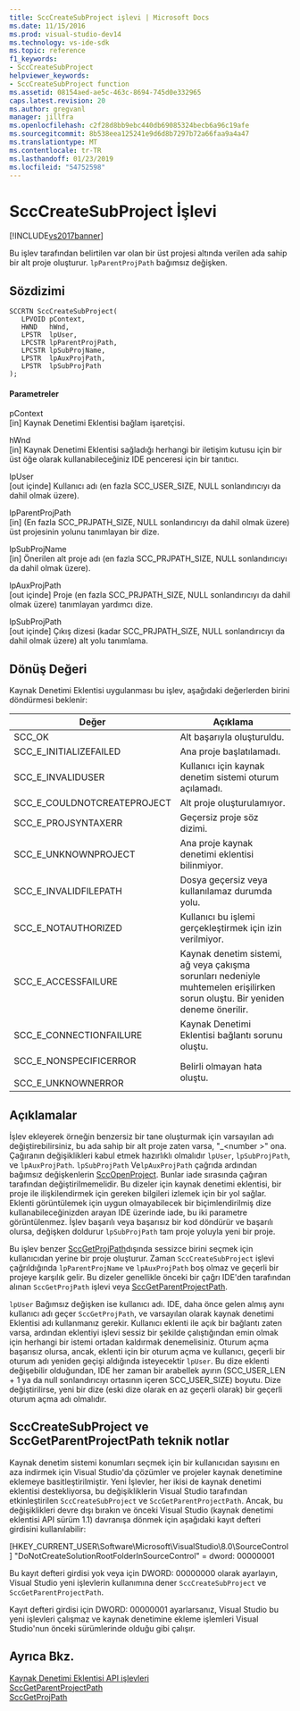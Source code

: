 ```yaml
---
title: SccCreateSubProject işlevi | Microsoft Docs
ms.date: 11/15/2016
ms.prod: visual-studio-dev14
ms.technology: vs-ide-sdk
ms.topic: reference
f1_keywords:
- SccCreateSubProject
helpviewer_keywords:
- SccCreateSubProject function
ms.assetid: 08154aed-ae5c-463c-8694-745d0e332965
caps.latest.revision: 20
ms.author: gregvanl
manager: jillfra
ms.openlocfilehash: c2f28d8bb9ebc440db69085324becb6a96c19afe
ms.sourcegitcommit: 8b538eea125241e9d6d8b7297b72a66faa9a4a47
ms.translationtype: MT
ms.contentlocale: tr-TR
ms.lasthandoff: 01/23/2019
ms.locfileid: "54752598"
---
```

# <a name="scccreatesubproject-function"></a>SccCreateSubProject İşlevi
[!INCLUDE[vs2017banner](../includes/vs2017banner.md)]

Bu işlev tarafından belirtilen var olan bir üst projesi altında verilen ada sahip bir alt proje oluşturur. `lpParentProjPath` bağımsız değişken.  
  
## <a name="syntax"></a>Sözdizimi  
  
```cpp#  
SCCRTN SccCreateSubProject(  
   LPVOID pContext,  
   HWND   hWnd,  
   LPSTR  lpUser,  
   LPCSTR lpParentProjPath,  
   LPCSTR lpSubProjName,  
   LPSTR  lpAuxProjPath,  
   LPSTR  lpSubProjPath  
);  
```  
  
#### <a name="parameters"></a>Parametreler  
 pContext  
 [in] Kaynak Denetimi Eklentisi bağlam işaretçisi.  
  
 hWnd  
 [in] Kaynak Denetimi Eklentisi sağladığı herhangi bir iletişim kutusu için bir üst öğe olarak kullanabileceğiniz IDE penceresi için bir tanıtıcı.  
  
 lpUser  
 [out içinde] Kullanıcı adı (en fazla SCC_USER_SIZE, NULL sonlandırıcıyı da dahil olmak üzere).  
  
 lpParentProjPath  
 [in] (En fazla SCC_PRJPATH_SIZE, NULL sonlandırıcıyı da dahil olmak üzere) üst projesinin yolunu tanımlayan bir dize.  
  
 lpSubProjName  
 [in] Önerilen alt proje adı (en fazla SCC_PRJPATH_SIZE, NULL sonlandırıcıyı da dahil olmak üzere).  
  
 lpAuxProjPath  
 [out içinde] Proje (en fazla SCC_PRJPATH_SIZE, NULL sonlandırıcıyı da dahil olmak üzere) tanımlayan yardımcı dize.  
  
 lpSubProjPath  
 [out içinde] Çıkış dizesi (kadar SCC_PRJPATH_SIZE, NULL sonlandırıcıyı da dahil olmak üzere) alt yolu tanımlama.  
  
## <a name="return-value"></a>Dönüş Değeri  
 Kaynak Denetimi Eklentisi uygulanması bu işlev, aşağıdaki değerlerden birini döndürmesi beklenir:  
  
|Değer|Açıklama|  
|-----------|-----------------|  
|SCC_OK|Alt başarıyla oluşturuldu.|  
|SCC_E_INITIALIZEFAILED|Ana proje başlatılamadı.|  
|SCC_E_INVALIDUSER|Kullanıcı için kaynak denetim sistemi oturum açılamadı.|  
|SCC_E_COULDNOTCREATEPROJECT|Alt proje oluşturulamıyor.|  
|SCC_E_PROJSYNTAXERR|Geçersiz proje söz dizimi.|  
|SCC_E_UNKNOWNPROJECT|Ana proje kaynak denetimi eklentisi bilinmiyor.|  
|SCC_E_INVALIDFILEPATH|Dosya geçersiz veya kullanılamaz durumda yolu.|  
|SCC_E_NOTAUTHORIZED|Kullanıcı bu işlemi gerçekleştirmek için izin verilmiyor.|  
|SCC_E_ACCESSFAILURE|Kaynak denetim sistemi, ağ veya çakışma sorunları nedeniyle muhtemelen erişilirken sorun oluştu. Bir yeniden deneme önerilir.|  
|SCC_E_CONNECTIONFAILURE|Kaynak Denetimi Eklentisi bağlantı sorunu oluştu.|  
|SCC_E_NONSPECIFICERROR<br /><br /> SCC_E_UNKNOWNERROR|Belirli olmayan hata oluştu.|  
  
## <a name="remarks"></a>Açıklamalar  
 İşlev ekleyerek örneğin benzersiz bir tane oluşturmak için varsayılan adı değiştirebilirsiniz, bu ada sahip bir alt proje zaten varsa, "_\<number >" ona. Çağıranın değişiklikleri kabul etmek hazırlıklı olmalıdır `lpUser`, `lpSubProjPath`, ve `lpAuxProjPath`. `lpSubProjPath` Ve`lpAuxProjPath` çağrıda ardından bağımsız değişkenlerin [SccOpenProject](../extensibility/sccopenproject-function.md). Bunlar iade sırasında çağıran tarafından değiştirilmemelidir. Bu dizeler için kaynak denetimi eklentisi, bir proje ile ilişkilendirmek için gereken bilgileri izlemek için bir yol sağlar. Eklenti görüntülemek için uygun olmayabilecek bir biçimlendirilmiş dize kullanabileceğinizden arayan IDE üzerinde iade, bu iki parametre görüntülenmez. İşlev başarılı veya başarısız bir kod döndürür ve başarılı olursa, değişken doldurur `lpSubProjPath` tam proje yoluyla yeni bir proje.  
  
 Bu işlev benzer [SccGetProjPath](../extensibility/sccgetprojpath-function.md)dışında sessizce birini seçmek için kullanıcıdan yerine bir proje oluşturur. Zaman `SccCreateSubProject` işlevi çağrıldığında `lpParentProjName` ve `lpAuxProjPath` boş olmaz ve geçerli bir projeye karşılık gelir. Bu dizeler genellikle önceki bir çağrı IDE'den tarafından alınan `SccGetProjPath` işlevi veya [SccGetParentProjectPath](../extensibility/sccgetparentprojectpath-function.md).  
  
 `lpUser` Bağımsız değişken ise kullanıcı adı. IDE, daha önce gelen almış aynı kullanıcı adı geçer `SccGetProjPath`, ve varsayılan olarak kaynak denetimi Eklentisi adı kullanmanız gerekir. Kullanıcı eklenti ile açık bir bağlantı zaten varsa, ardından eklentiyi işlevi sessiz bir şekilde çalıştığından emin olmak için herhangi bir istemi ortadan kaldırmak denemelisiniz. Oturum açma başarısız olursa, ancak, eklenti için bir oturum açma ve kullanıcı, geçerli bir oturum adı yeniden geçişi aldığında isteyecektir `lpUser`. Bu dize eklenti değişebilir olduğundan, IDE her zaman bir arabellek ayırın (SCC_USER_LEN + 1 ya da null sonlandırıcıyı ortasının içeren SCC_USER_SIZE) boyutu. Dize değiştirilirse, yeni bir dize (eski dize olarak en az geçerli olarak) bir geçerli oturum açma adı olmalıdır.  
  
## <a name="technical-notes-for-scccreatesubproject-and-sccgetparentprojectpath"></a>SccCreateSubProject ve SccGetParentProjectPath teknik notlar  
 Kaynak denetim sistemi konumları seçmek için bir kullanıcıdan sayısını en aza indirmek için Visual Studio'da çözümler ve projeler kaynak denetimine eklemeye basitleştirilmiştir. Yeni İşlevler, her ikisi de kaynak denetimi eklentisi destekliyorsa, bu değişikliklerin Visual Studio tarafından etkinleştirilen `SccCreateSubProject` ve `SccGetParentProjectPath`. Ancak, bu değişiklikleri devre dışı bırakın ve önceki Visual Studio (kaynak denetimi eklentisi API sürüm 1.1) davranışa dönmek için aşağıdaki kayıt defteri girdisini kullanılabilir:  
  
 [HKEY_CURRENT_USER\Software\Microsoft\VisualStudio\8.0\SourceControl] "DoNotCreateSolutionRootFolderInSourceControl" = dword: 00000001  
  
 Bu kayıt defteri girdisi yok veya için DWORD: 00000000 olarak ayarlayın, Visual Studio yeni işlevlerin kullanımına dener `SccCreateSubProject` ve `SccGetParentProjectPath`.  
  
 Kayıt defteri girdisi için DWORD: 00000001 ayarlarsanız, Visual Studio bu yeni işlevleri çalışmaz ve kaynak denetimine ekleme işlemleri Visual Studio'nun önceki sürümlerinde olduğu gibi çalışır.  
  
## <a name="see-also"></a>Ayrıca Bkz.  
 [Kaynak Denetimi Eklentisi API işlevleri](../extensibility/source-control-plug-in-api-functions.md)   
 [SccGetParentProjectPath](../extensibility/sccgetparentprojectpath-function.md)   
 [SccGetProjPath](../extensibility/sccgetprojpath-function.md)
